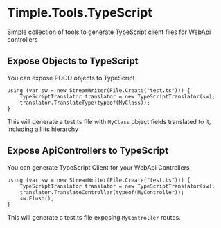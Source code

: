 # Timple.Tools.TypeScript

Simple collection of tools to generate TypeScript client files for WebApi controllers


## Expose Objects to TypeScript
You can expose POCO objects to TypeScript

```CSharp
using (var sw = new StreamWriter(File.Create("test.ts"))) {
    TypeScriptTranslator translator = new TypeScriptTranslator(sw);
    translator.TranslateType(typeof(MyClass));
}
```

This will generate a test.ts file with `MyClass` object fields translated to it, including all its hierarchy

## Expose ApiControllers to TypeScript
You can generate TypeScript Client for your WebApi Controllers
```CSharp
using (var sw = new StreamWriter(File.Create("test.ts"))) {
    TypeScriptTranslator translator = new TypeScriptTranslator(sw);
    translator.TranslateController(typeof(MyController));
    sw.Flush();
}
```
This will generate a test.ts file exposing `MyController` routes.
